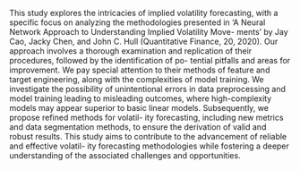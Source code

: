 This study explores the intricacies of implied volatility forecasting, with a specific focus on analyzing the methodologies presented in ‘A Neural Network Approach to Understanding Implied Volatility Move- ments’ by Jay Cao, Jacky Chen, and John C. Hull (Quantitative Finance, 20, 2020). Our approach involves a thorough examination and replication of their procedures, followed by the identification of po- tential pitfalls and areas for improvement. We pay special attention to their methods of feature and target engineering, along with the complexities of model training. We investigate the possibility of unintentional errors in data preprocessing and model training leading to misleading outcomes, where high-complexity models may appear superior to basic linear models. Subsequently, we propose refined methods for volatil- ity forecasting, including new metrics and data segmentation methods, to ensure the derivation of valid and robust results. This study aims to contribute to the advancement of reliable and effective volatil- ity forecasting methodologies while fostering a deeper understanding of the associated challenges and opportunities.
